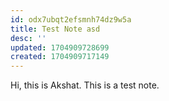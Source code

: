 ```yaml
---
id: odx7ubqt2efsmnh74dz9w5a
title: Test Note asd
desc: ''
updated: 1704909728699
created: 1704909717149
---
```


Hi, this is Akshat. This is a test note.